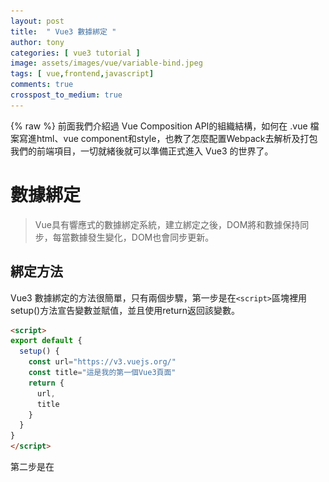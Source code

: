 ```yaml
---
layout: post
title:  " Vue3 數據綁定 "
author: tony
categories: [ vue3 tutorial ]
image: assets/images/vue/variable-bind.jpeg
tags: [ vue,frontend,javascript]
comments: true
crosspost_to_medium: true
---
```

{% raw %}
前面我們介紹過 Vue Composition API的組織結構，如何在 .vue 檔案寫進html、vue component和style，也教了怎麼配置Webpack去解析及打包我們的前端項目，一切就緒後就可以準備正式進入 Vue3 的世界了。

# 數據綁定
> Vue具有響應式的數據綁定系統，建立綁定之後，DOM將和數據保持同步，每當數據發生變化，DOM也會同步更新。

## 綁定方法
Vue3 數據綁定的方法很簡單，只有兩個步驟，第一步是在`<script>`區塊裡用setup()方法宣告變數並賦值，並且使用return返回該變數。 
```html
<script>
export default {
  setup() {
    const url="https://v3.vuejs.org/"
    const title="這是我的第一個Vue3頁面"
    return {
      url,
      title
    }
  }
}
</script>
```
第二步是在<template>區域使用  `{{ }}`Mustache標籤 引用該變數。
```html
<template>
  <img src="./logo.png">
  <h1>Hello Vue 3!</h1>
  <h1>{{title}}</h1>
  <a v-bind:href="url">{{ url }}</a>
</template>
```
以上兩步都完成後，數據綁定即完成，你可以在終端使用 `yarn dev` 指令啟動一個 `dev server` 查看數據綁定後的結果。
![bind-data](../../assets/images/vue/vue3-bind-data.png)

## 單次插值
假如你只想讓數據只在第一次被渲染後，之後就不會因為資料變動而重新渲染頁面，那麼可以使用單次插值。

單次插值的語法為在Mustache標籤的變數前加星號，例如 `{{*url}}`。

## 插入html
Mustache標籤的功能是將資料以字串的方式插入DOM樹，因此所有的html標籤都不會生效，假如你想插入的對象是一個html元件，而不是字串，你應該使用需要用三 Mustache 標籤。

例如：
```html
<template>
  <img src="./logo.png">
  <h1>Hello Vue 3!</h1>
  <!-- 現在會以一個html元件插入，而非字串-->
  <div>{{{title_html}}}</div>
</template>
<script>
export default {
  setup() {
    const title_html='<h1>這是我的第一個Vue3頁面</h1>'
    return {
      title_html
    }
  }
}
</script>
```
## Javascript表達式
Vue的數據綁定也支持Javascript表達式，因此以下的數據插入寫法都是有效的
```javascript
{{ number+1 }}
{{ ok?"YES":"NO" }}
{{ message.split('').reverse().join('') }}
```

# 練習
如何，數據綁定在Vue裡頭很簡單吧。
你可以試著在本地自己創建一個Vue3項目練習，或是點擊以下連結去CodesandBox練習。
{% endraw %}
